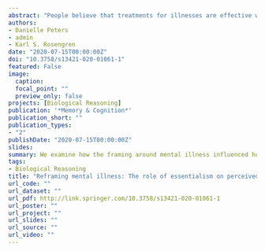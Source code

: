 ```yaml
---
abstract: "People believe that treatments for illnesses are effective when they target the cause of the illness. Prior work suggests that biological essentialist explanations of mental illness lead people to prefer medications or other pharmacological treatments. However, prior work has not distinguished between biological and essentialist explanations. In three studies (total n = 517), we presented adults with vignettes about an individual with an artificial mental illness and manipulated the descriptions to emphasize or de-emphasize essentialist characteristics. Critically, none of the vignettes made reference to a biological basis for the disorder. Participants rated their willingness to interact with the person described in the vignettes and how effective they believed drug treatment and talk therapy would be on the mental illness. Across the three studies, describing mental illness with an essentialist framing led participants to think drug treatments would be more effective, but there was no effect for stigma or perceived effectiveness of talk therapy. This effect appears to be mediated by how much participants essentialized individuals with the disorder. The first framing that participants encountered seemed to shape their reasoning for the remainder of the study, even if they saw conflicting framing later on. The framing manipulation had similar effects for individuals with and without a mental illness. Results suggest that it is important to consider how mental illness is framed to the general public as it might impact people's treatment preferences.."
authors:
- Danielle Peters
- admin
- Karl S. Rosengren
date: "2020-07-15T00:00:00Z"
doi: "10.3758/s13421-020-01061-1"
featured: False
image:
  caption: 
  focal_point: ""
  preview_only: false
projects: [Biological Reasoning]
publication: '*Memory & Cognition*'
publication_short: ""
publication_types:
- "2"
publishDate: "2020-07-15T00:00:00Z"
slides: 
summary: We examine how the framing around mental illness influenced how people thought about them. Describing mental illness with an essentialist framing led adult to think drug treatments (but not talk therapy) would be more effective.
tags:
- Biological Reasoning
title: "Reframing mental illness: The role of essentialism on perceived treatment efficacy and stigmatization"
url_code: ""
url_dataset: ""
url_pdf: http://link.springer.com/10.3758/s13421-020-01061-1
url_poster: ""
url_project: ""
url_slides: ""
url_source: ""
url_video: ""
---
```

